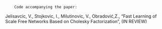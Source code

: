		Code accompanying the paper:

Jelisavcic, V., Stojkovic, I., Milutinovic, V., Obradović,Z., “Fast Learning of Scale Free Networks Based on
Cholesky Factorization”, (IN REVIEW)


